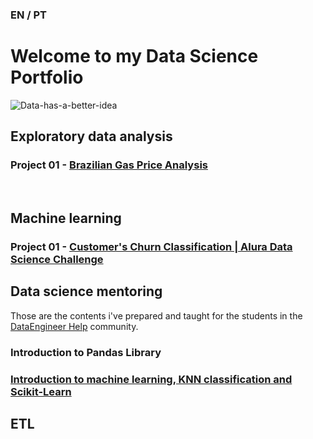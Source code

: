 ### EN / PT

# Welcome to my Data Science Portfolio
![Data-has-a-better-idea](https://github.com/lucas-mdsena/portfolio/assets/93884007/ac8e9249-bf94-40bc-8d89-ae09f97d671c)

## Exploratory data analysis
### Project 01 - [Brazilian Gas Price Analysis](https://github.com/lucas-mdsena/gas_price_analysis)

<br>

## Machine learning
### Project 01 - [Customer's Churn Classification | Alura Data Science Challenge](https://github.com/lucas-mdsena/churn_classification)

## Data science mentoring
Those are the contents i've prepared and taught for the students in the [DataEngineer Help](https://www.linkedin.com/company/dataengineerhelp/) community.
### Introduction to Pandas Library
### [Introduction to machine learning, KNN classification and Scikit-Learn](https://github.com/lucas-mdsena/lesson-intro-ml-knn/tree/main)

## ETL


